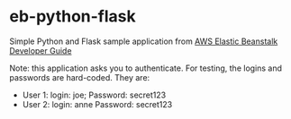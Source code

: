 eb-python-flask
===============
Simple Python and Flask sample application from [AWS Elastic Beanstalk Developer Guide](http://docs.aws.amazon.com/elasticbeanstalk/latest/dg/create_deploy_Python_flask.html)

Note: this application asks you to authenticate. For testing, the logins and
passwords are hard-coded.  They are:

 - User 1: login: joe; Password: secret123
 - User 2: login: anne Password: secret123
